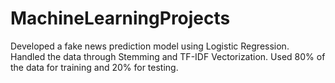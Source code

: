 # MachineLearningProjects
Developed a fake news prediction model using Logistic Regression.
Handled the data through Stemming and TF-IDF Vectorization.
Used 80% of the data for training and 20% for testing.

